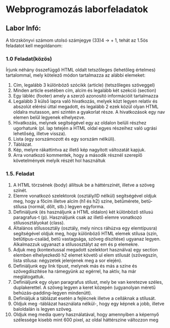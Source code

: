 # Webprogramozás laborfeladatok

## Labor Infó:

A tõrzskönyvi számom utolsó számjegye (33)4 -> + 1, tehát
az 1.5ös feladatot kell megoldanom:

### 1.0 Feladat(közös)

Írjunk néhány összefüggő HTML oldalt tetszőleges (lehetőleg értelmes) tartalommal, mely
kötelező módon tartalmazza az alábbi elemeket:

1. Cím, legalább 3 különböző szócikk (article) (tetszőleges szöveggel)
2. Minden article esetében cím, alcím és legalább két szekció (section)
3. Egy lábléc (footer) amely a szerző azonosító információit tartalmazza
4. Legalább 3 külső lapra való hivatkozás, melyek közt legyen relatív és abszolút elérési
   úttal megadott, és legalább 2 ezek közül olyan HTML oldalra mutasson, ami szintén a
   gyakorlat része. A hivatkozások egy nav elemen belül legyenek elhelyezve.
5. Hivatkozás, melynek segítségével egy az oldalon belüli részhez ugorhatunk (pl. lap
   tetején a HTML oldal egyes részeihez való ugrási lehetőség, illetve vissza).
6. Lista (egy sorszámozott és egy sorszám nélküli).
7. Táblázat.
8. Kép, melyre rákattintva az illető kép nagyított változatát kapjuk.
9. Arra vonatkozó kommentek, hogy a második résznél szereplő követelmények melyik
   részét hol használtuk

### 1.5. Feladat

1. A HTML törzsének (body) állítsuk be a háttérszínét, illetve a szöveg színét.
2. Elemre vonatkozó szelektorok (osztály/ID nélkül) segítségével oldjuk meg, hogy a főcím illetve alcím
   (h1 és h2) színe, betűmérete, betű-stílusa (normál, dőlt, stb.) legyen egyforma.
3. Definiáljunk (és használjunk a HTML oldalon) két különböző stílusú paragrafus-t (p). Használjunk
   csak az illető elemre vonatkozó stílusosztályokat (class).
4. Általános stílusosztály (osztály, mely nincs ráhúzva egy elemtípusra) segítségével oldjuk meg, hogy
   különböző HTML elemek stílusa (szín, betűtípus-család, betű vastagsága, szöveg díszítése) ugyanaz
   legyen. Alkalmazzuk ugyanazt a stílusosztályt az em és p elemekre.
5. Adjuk meg (kontextussal megadott szelektort használva) egy section elemben elhelyezkedő h2
   elemet követő ul elem stílusát (szövegszín, lista stílusa: négyzetek jelenjenek meg a sor elején).
6. Definiáljunk egy link típust, melynek más és más a színe és szövegdíszítése ha rámegyünk az egérrel,
   ha aktív, ha már meglátogattuk.
7. Definiáljunk egy olyan paragrafus stílust, mely be van keretezve széles, duplakerettel. A szöveg legyen
   a keret közepén (ugyanolyan méretű behúzás–padding–legyen mindenütt).
8. Definiáljuk a táblázat esetén a fejlécnek illetve a celláknak a stílusát.
9. Oldjuk meg -táblázat használata nélkül-, hogy egy képnek a jobb, illetve baloldalán is legyen szöveg.
10. Oldjuk meg media query használatával, hogy amennyiben a képernyő szélessége kisebb mint 600
    pixel, az oldal háttérszíne változzon meg
